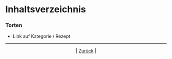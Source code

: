 # Inhaltsverzeichnis

### Torten

- Link auf Kategorie / Rezept



------

<p align="center">| <a href="../index.md">Zurück</a> |</p>


